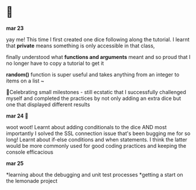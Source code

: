 # 🎲

**mar 23**

yay me! This time I first created one dice following along the tutorial.
I learnt that **private** means something is only accessible in that class,

finally understood what **functions and arguments** meant and so proud that I no longer have to copy a tutorial to get it 

**random()** function is super useful and takes anything from an integer to items on a list ~ 

🎉Celebrating small milestones - still ecstatic that I successfully challenged myself and completed the practices by not only adding an extra dice but one that displayed different results 


**mar 24 🎂**

woot woot! Learnt about adding conditionals to the dice AND most importantly I solved the SSL connection issue that's been bugging me for so long! 
Learnt about if-else conditions and when statements. I think the latter would be more commonly used for good coding practices and keeping the console efficacious 


**mar 25**

*learning about the debugging and unit test processes
*getting a start on the lemonade project
